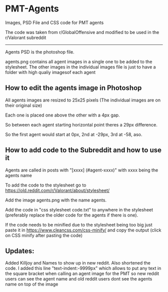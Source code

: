 # PMT-Agents
Images, PSD File and CSS code for PMT agents

The code was taken from r/GlobalOffensive and modified to be used in the r/Valorant subreddit

-------


Agents PSD is the photoshop file. 

agents.png contains all agent images in a single one to be added to the stylesheet. The other images in the individual images file is just to have a folder with high qualiy imagesof each agent

## How to edit the agents image in Photoshop

All agents images are resized to 25x25 pixels (The individual images are on their original size)

Each one is placed one above the other with a 4px gap.

So between each agent starting horizontal point theres a 29px difference.

So the first agent would start at 0px, 2nd at -29px, 3rd at -58, aso. 

## How to add code to the Subreddit and how to use it

Agents are called in posts with "[xxxx] (#agent-xxxx)" with xxxx being the agents name 

To add the code to the stylesheet go to https://old.reddit.com/r/Valorant/about/stylesheet/ 

Add the image agents.png with the name agents.

Add the code in "css stylesheet code.txt" to anywhere in the stylesheet (preferably replace the older code for the agents if there is one). 

If the code needs to be minified due to the stylesheet being too big just paste it in https://www.cleancss.com/css-minify/ and copy the output (click on CSS minify after pasting the code)

## Updates:

Added Killjoy and Names to show up in new reddit. Also shortened the code. I added this line "text-indent:-9999px" which allows to put any text in the square bracket 
when calling an agent image for the PMT so new reddit users can see the agent name and old reddit users dont see the agents name on top of the image
